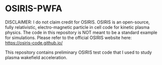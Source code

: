# OSIRIS-PWFA

DISCLAIMER: I do not claim credit for OSIRIS. OSIRIS is an open-source, fully relativistic, electro-magnetic particle in cell code for kinetic plasma physics. The code in this repository is NOT meant to be a standard example for simulations. Please refer to the official OSIRIS website here: https://osiris-code.github.io/


This repository contains preliminary OSIRIS test code that I used to study plasma wakefield acceleration. 

